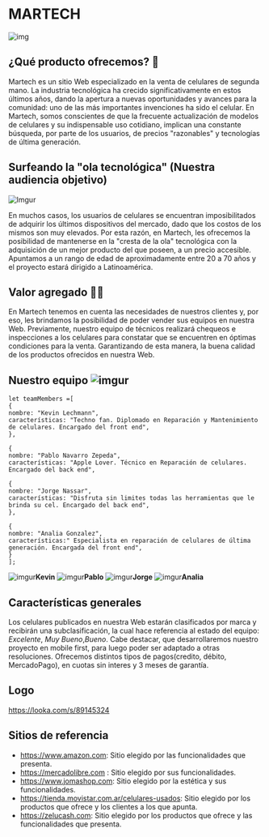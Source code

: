 # MARTECH

![img](https://i.imgur.com/i46oKgW.jpg[/img])

## ¿Qué producto ofrecemos? :iphone:
Martech es un sitio Web especializado en la venta de celulares de segunda mano. La industria tecnológica ha crecido significativamente en estos últimos años, dando la apertura a nuevas oportunidades y avances para la comunidad: uno de las más importantes invenciones ha sido el celular. En Martech, somos conscientes de que la frecuente actualización de modelos de celulares y su indispensable uso cotidiano, implican una constante búsqueda, por parte de los usuarios, de precios "razonables" y tecnologías de última generación.


## Surfeando la "ola tecnológica" (Nuestra audiencia objetivo) 
![Imgur](https://i.imgur.com/I7SfAoj.jpg[/img])

En muchos casos, los usuarios de celulares se encuentran imposibilitados de adquirir los últimos dispositivos del mercado, dado que los costos de los mismos son muy elevados. Por esta razón, en Martech, les ofrecemos la posibilidad de mantenerse en la "cresta de la ola" tecnológica con la adquisición de un mejor producto del que poseen, a un precio accesible.
Apuntamos a un rango de edad de aproximadamente entre 20 a 70 años y el proyecto estará dirigido a Latinoamérica.


## Valor agregado :raised_hands::calling:

En Martech tenemos en cuenta las necesidades de nuestros clientes y, por eso, les brindamos la posibilidad de poder vender sus equipos en nuestra Web. Previamente, nuestro equipo de técnicos realizará chequeos e inspecciones a los celulares para constatar que se encuentren en óptimas condiciones para la venta. Garantizando de esta manera, la buena calidad de los productos ofrecidos en nuestra Web.


## Nuestro equipo ![imgur](https://i.imgur.com/mRZqh0U.jpg[/img])

```
let teamMembers =[
{
nombre: "Kevin Lechmann",
características: "Techno fan. Diplomado en Reparación y Mantenimiento de celulares. Encargado del front end",
},

{
nombre: "Pablo Navarro Zepeda",
características: "Apple Lover. Técnico en Reparación de celulares. Encargado del back end",

{
nombre: "Jorge Nassar",
características: "Disfruta sin limites todas las herramientas que le brinda su cel. Encargado del back end",
},

{
nombre: "Analia Gonzalez",
características:" Especialista en reparación de celulares de última generación. Encargada del front end",
}
];
```


![imgur](https://i.imgur.com/p2JC0Yv.jpg[/img])**Kevin** ![imgur](https://i.imgur.com/GUWampO.jpg[/img])**Pablo** ![imgur](https://i.imgur.com/LXPfzYn.jpg[/img])**Jorge** ![imgur](https://i.imgur.com/hVJyBXT.jpg[/img])**Analia** 

## Características generales
Los celulares publicados en nuestra Web estarán clasificados por marca y recibirán una subclasificación, la cual hace referencia al estado del equipo: *Excelente*, *Muy Bueno*,*Bueno*. Cabe destacar, que desarrollaremos nuestro proyecto en mobile first, para luego poder ser adaptado a otras resoluciones. Ofrecemos distintos tipos de pagos(credito, débito, MercadoPago), en cuotas sin interes y 3 meses de garantía.

## Logo
https://looka.com/s/89145324

## Sitios de referencia

* https://www.amazon.com: Sitio elegido por las funcionalidades que presenta.
* https://mercadolibre.com : Sitio elegido por sus funcionalidades.
* https://www.jomashop.com: Sitio elegido por la estética y sus funcionalidades.
* https://tienda.movistar.com.ar/celulares-usados: Sitio elegido por los productos que ofrece y los clientes a los que apunta.
* https://zelucash.com: Sitio elegido por los productos que ofrece y las funcionalidades que presenta.



